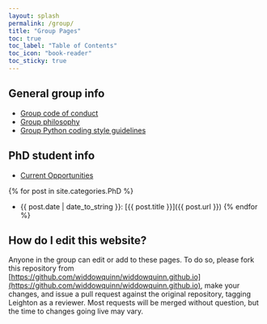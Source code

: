 ```yaml
---
layout: splash
permalink: /group/
title: "Group Pages"
toc: true
toc_label: "Table of Contents"
toc_icon: "book-reader"
toc_sticky: true
---
```


## General group info

- [Group code of conduct](/group/code_of_conduct)
- [Group philosophy](/group/philosophy)
- [Group Python coding style guidelines](/group/python_style)

## PhD student info

- [Current Opportunities](/phd/opportunities)

{% for post in site.categories.PhD %}
- {{ post.date | date_to_string }}: [{{ post.title }}]({{ post.url }})
{% endfor %}

## How do I edit this website?

Anyone in the group can edit or add to these pages. To do so, please fork this repository from [https://github.com/widdowquinn/widdowquinn.github.io](https://github.com/widdowquinn/widdowquinn.github.io), make your changes, and issue a pull request against the original repository, tagging Leighton as a reviewer. Most requests will be merged without question, but the time to changes going live may vary.